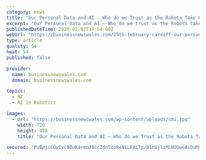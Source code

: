 ```yaml
---
category: news
title: "Our Personal Data and AI – Who do we Trust as the Robots Take Over?"
excerpt: "Our Personal Data and AI – Who do we trust as the Robots take over? This event is open to members of CMI ... Have an understanding of the issues relating to our personal data and AI Consider how this will impact on your home life Start to think of real steps you must take in the work place. Chris Roberts Bio. Our world is increasingly ..."
publishedDateTime: 2020-02-07T17:54:00Z
webUrl: "https://businessnewswales.com/25th-february-cardiff-our-personal-data-and-ai-who-do-we-trust-as-the-robots-take-over/"
type: article
quality: 54
heat: 54
published: false

provider:
  name: businessnewswales.com
  domain: businessnewswales.com

topics:
  - AI
  - AI in Robotics

images:
  - url: "https://businessnewswales.com/wp-content/uploads/cmi.jpg"
    width: 710
    height: 430
    title: "Our Personal Data and AI – Who do we Trust as the Robots Take Over?"

secured: "PuBpjcCOwIvcB0uK4+mnJ8ccZdn5coReNiLE4LTp/B1nUjliMLNOUwe8iDuM4YZOrI2SwK/pSTvYtma2HQZt6dn4uZgI6Sa8QPL3G1c65S94mepn/6l5J1D8lfFbI0kdj22oXnxqHZMBYUakm5P+hy1pZrq9UEaKmCQXmwUwqp84jpMZOo6BKV071Pq2vTyel7rdq4FIYc3t7A7mx+71jlGd2uBA8eimmMjo8AJRNnaePrCy4h51hxyvTYsy6RqhxHC+ZyWgpZRcOrlGnUwqBNNClW+zIDJrO56jnmSQKt9pVQFI9FnPRmN1awULpB8h+wpRvF5Vb1KzyDet/3ANL5YbwQ2P+7+4Y+AtD3ThufsnMUFnWG7HvCLvTFlWy3d+bXvlVYsU2Ls9LV/xzAJx7nlhZi2Pp26wVjLHjHK8TNRIFhun+w0BBFoeA5Gvu3BDcLdNNe7bCrEgtCaPPX3enbfn1yrTG2BsTGfsIpr4HsU=;1VtgdXAkn8IhtU9wsu7unQ=="
---
```


